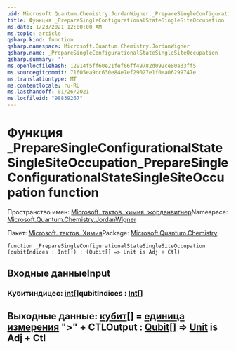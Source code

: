 ```yaml
---
uid: Microsoft.Quantum.Chemistry.JordanWigner._PrepareSingleConfigurationalStateSingleSiteOccupation
title: Функция _PrepareSingleConfigurationalStateSingleSiteOccupation
ms.date: 1/23/2021 12:00:00 AM
ms.topic: article
qsharp.kind: function
qsharp.namespace: Microsoft.Quantum.Chemistry.JordanWigner
qsharp.name: _PrepareSingleConfigurationalStateSingleSiteOccupation
qsharp.summary: ''
ms.openlocfilehash: 12914f5ff60e21fef66ff49782d092ce80a33ff5
ms.sourcegitcommit: 71605ea9cc630e84e7ef29027e1f0ea06299747e
ms.translationtype: MT
ms.contentlocale: ru-RU
ms.lasthandoff: 01/26/2021
ms.locfileid: "98839267"
---
```

# <a name="_preparesingleconfigurationalstatesinglesiteoccupation-function"></a><span data-ttu-id="64592-102">Функция _PrepareSingleConfigurationalStateSingleSiteOccupation</span><span class="sxs-lookup"><span data-stu-id="64592-102">_PrepareSingleConfigurationalStateSingleSiteOccupation function</span></span>

<span data-ttu-id="64592-103">Пространство имен: [Microsoft. тактов. химия. жорданвигнер](xref:Microsoft.Quantum.Chemistry.JordanWigner)</span><span class="sxs-lookup"><span data-stu-id="64592-103">Namespace: [Microsoft.Quantum.Chemistry.JordanWigner](xref:Microsoft.Quantum.Chemistry.JordanWigner)</span></span>

<span data-ttu-id="64592-104">Пакет: [Microsoft. тактов. Химия](https://nuget.org/packages/Microsoft.Quantum.Chemistry)</span><span class="sxs-lookup"><span data-stu-id="64592-104">Package: [Microsoft.Quantum.Chemistry](https://nuget.org/packages/Microsoft.Quantum.Chemistry)</span></span>




```qsharp
function _PrepareSingleConfigurationalStateSingleSiteOccupation (qubitIndices : Int[]) : (Qubit[] => Unit is Adj + Ctl)
```


## <a name="input"></a><span data-ttu-id="64592-105">Входные данные</span><span class="sxs-lookup"><span data-stu-id="64592-105">Input</span></span>

### <a name="qubitindices--int"></a><span data-ttu-id="64592-106">Кубитиндицес: [int](xref:microsoft.quantum.lang-ref.int)[]</span><span class="sxs-lookup"><span data-stu-id="64592-106">qubitIndices : [Int](xref:microsoft.quantum.lang-ref.int)[]</span></span>





## <a name="output--qubit--unit--is-adj--ctl"></a><span data-ttu-id="64592-107">Выходные данные: [кубит](xref:microsoft.quantum.lang-ref.qubit)[] = [единица измерения](xref:microsoft.quantum.lang-ref.unit)  ">" + CTL</span><span class="sxs-lookup"><span data-stu-id="64592-107">Output : [Qubit](xref:microsoft.quantum.lang-ref.qubit)[] => [Unit](xref:microsoft.quantum.lang-ref.unit)  is Adj + Ctl</span></span>

